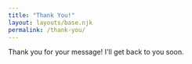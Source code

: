 ```yaml
---
title: "Thank You!"
layout: layouts/base.njk
permalink: /thank-you/
---
```

<p>Thank you for your message! I'll get back to you soon.</p>
